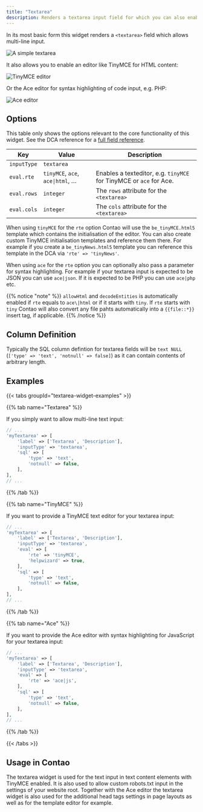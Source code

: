 ```yaml
---
title: "Textarea"
description: Renders a textarea input field for which you can also enable the Ace or TinyMCE editor.
---
```



In its most basic form this widget renders a `<textarea>` field which allows multi-line input.

![A simple textarea](../images/textarea.png?classes=shadow)

It also allows you to enable an editor like TinyMCE for HTML content:

![TinyMCE editor](../images/tinymce.png?classes=shadow)

Or the Ace editor for syntax highlighting of code input, e.g. PHP:

![Ace editor](../images/ace.png?classes=shadow)


## Options

This table only shows the options relevant to the core functionality of this widget. See the DCA reference for a [full field reference](../../dca/fields).

| Key   | Value | Description
| ----- | ----- | --------------- |
| `inputType` | `textarea` | |
| `eval.rte` | `tinyMCE`, `ace`, `ace\|html`, … | Enables a texteditor, e.g. `tinyMCE` for TinyMCE or `ace` for Ace. |
| `eval.rows` | `integer` | The `rows` attribute for the `<textarea>` |
| `eval.cols` | `integer` | The `cols` attribute for the `<textarea>` |

When using `tinyMCE` for the `rte` option Contao will use the `be_tinyMCE.html5` template which contains the initialisation of the editor.
You can also create custom TinyMCE initialisation templates and reference them there. For example if you create a `be_tinyNews.html5`
template you can reference this template in the DCA via `'rte' => 'tinyNews'`.

When using `ace` for the `rte` option you can optionally also pass a parameter for syntax highlighting. For example if your textarea input
is expected to be JSON you can use `ace|json`. If it is expected to be PHP you can use `ace|php` etc.

{{% notice "note" %}}
`allowHtml` and `decodeEntities` is automatically enabled if `rte` equals to `ace\|html` or if it starts with `tiny`. If `rte` starts with
`tiny` Contao will also convert any file pahts automatically into a `{{file::*}}` insert tag, if applicable.
{{% /notice %}}


## Column Definition

Typically the SQL column defintion for textarea fields will be `text NULL` (`['type' => 'text', 'notnull' => false]`) as it can contain
contents of arbitrary length.


## Examples

{{< tabs groupId="textarea-widget-examples" >}}

{{% tab name="Textarea" %}}

If you simply want to allow multi-line text input:

```php
// ...
'myTextarea' => [
    'label' => ['Textarea', 'Description'],
    'inputType' => 'textarea',
    'sql' => [
        'type' => 'text',
        'notnull' => false,
    ],
],
// ...
```

{{% /tab %}}

{{% tab name="TinyMCE" %}}

If you want to provide a TinyMCE text editor for your textarea input:

```php
// ...
'myTextarea' => [
    'label' => ['Textarea', 'Description'],
    'inputType' => 'textarea',
    'eval' => [
        'rte' => 'tinyMCE',
        'helpwizard' => true,
    ],
    'sql' => [
        'type' => 'text',
        'notnull' => false,
    ],
],
// ...
```

{{% /tab %}}

{{% tab name="Ace" %}}

If you want to provide the Ace editor with syntax highlighting for JavaScript for your textarea input:

```php
// ...
'myTextarea' => [
    'label' => ['Textarea', 'Description'],
    'inputType' => 'textarea',
    'eval' => [
        'rte' => 'ace|js',
    ],
    'sql' => [
        'type' => 'text',
        'notnull' => false,
    ],
],
// ...
```

{{% /tab %}}

{{< /tabs >}}


## Usage in Contao

The textarea widget is used for the text input in text content elements with TinyMCE enabled. It is also used to allow custom robots.txt
input in the settings of your website root. Together with the Ace editor the textarea widget is also used for the additional head tags 
settings in page layouts as well as for the template editor for example.
